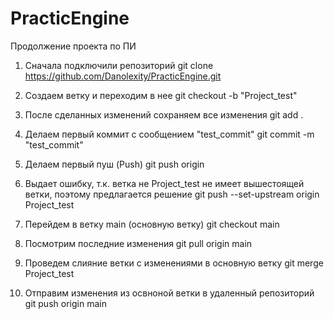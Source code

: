 # PracticEngine

Продолжение проекта по ПИ

1) Сначала подключили репозиторий
  git clone https://github.com/Danolexity/PracticEngine.git

2) Создаем ветку и переходим в нее
  git checkout -b "Project_test"

3) После сделанных изменений сохраняем все изменения
  git add .

4) Делаем первый коммит с сообщением "test_commit"
  git commit -m "test_commit"

5) Делаем первый пуш (Push)
    git push origin

6) Выдает ошибку, т.к. ветка не Project_test не имеет вышестоящей ветки, поэтому предлагается решение
    git push --set-upstream origin Project_test

7) Перейдем в ветку main (основную ветку)
    git checkout main

8) Посмотрим последние изменения
    git pull origin main

9) Проведем слияние ветки с изменениями в основную ветку
    git merge Project_test

10) Отправим изменения из освноной ветки в удаленный репозиторий
    git push origin main